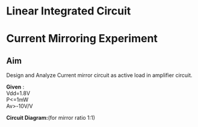 # Linear Integrated Circuit
# Current Mirroring Experiment

## Aim

Design and Analyze Current mirror circuit as active load in amplifier circuit.

**Given** :<br>
Vdd=1.8V<br>
P<=1mW <br>
Av>-10V/V<br>

**Circuit Diagram:**(for mirror ratio 1:1)


